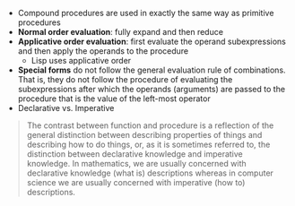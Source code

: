 * Compound procedures are used in exactly the same way as primitive procedures
* **Normal order evaluation**: fully expand and then reduce
* **Applicative order evaluation**: first evaluate the operand subexpressions and then apply the operands to the procedure
  * Lisp uses applicative order
* **Special forms** do not follow the general evaluation rule of combinations. That is, they do not follow the procedure of evaluating the subexpressions after which the operands (arguments) are passed to the procedure that is the value of the left-most operator
* Declarative vs. Imperative

> The contrast between function and procedure is a reflection of the general distinction between describing properties of things and describing how to do things, or, as it is sometimes referred to, the distinction between declarative knowledge and imperative knowledge. In mathematics, we are usually concerned with declarative knowledge (what is) descriptions whereas in computer science we are usually concerned with imperative (how to) descriptions.
